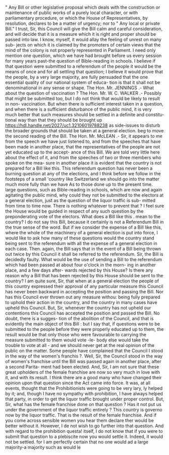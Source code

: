 " Any Bill or other legislative proposal which deals with the construction or maintenance of public works of a purely local character, or with parliamentary procedure, or which the House of Representatives, by resolution, declares to be a matter of urgency; nor to " Any local or private Bill." I trust, Sir, this Council will give the Bill calm and careful consideration, and will decide that it is a measure which it is right and proper should be passed into law. I know, myself, it would allay the feeling of unrest on many sub- jects on which it is claimed by the promoters of certain views that the mind of the colony is not properly represented in Parliament. I need only mention one question, which we have had brought before us every session for many years past-the question of Bible-reading in schools. I believe if that question were submitted to a referendum of the people it would be the means of once and for all settling that question; I believe it would prove that the people, by a very large majority, are fully persuaded that the one essential quality of our national system of educa- tion is that it shall not be denominational in any sense or shape. The Hon. Mr. JENNINGS .- What about the question of vaccination ? The Hon. Mr. W. C. WALKER .- Possibly that might be submitted too, but I do not think that would be likely to result in non- vaccination. But when there is sufficient interest taken in a question, and when there is a sufficient disturbance of the public mind, it is very much better that such measures should be settled in a definite and constitu- tional way than that they should be brought up https://hdl.handle.net/2027/uc1.32106019788238 as side-issues to disturb the broader grounds that should be taken at a general election. beg to move the second reading of the Bill. The Hon. Mr. McLEAN .- Sir, it appears to me from the speech we have just listened to, and from the speeches that have been made in another place, that the representatives of the people are not yet educated up to the accept- ance of this Bill. We are told very little here about the effect of it, and from the speeches of two or three members who spoke on the mea- sure in another place it is evident that the country is not prepared for a Bill like this. This referendum question has never been a burning question at any of the elections, and I think before we follow in the footsteps of a small 'country like Switzerland we should go into the matter much more fully than we have As to those done up to the present time. large questions, such as Bible-reading in schools, which are now and again agitating the public mind, why could they not be submitted to the electors at a general election, just as the question of the liquor traffic is sub- mitted from time to time now. There is nothing whatever to prevent that ? I feel sure the House would be guided in respect of any such question by the preponderating vote of the electors. What does a Bill like this . mean to the country? I do not say this Bill, because it certainly is not a Referendum Bill in the true sense of the word. But if we consider the expense of a Bill like this, where the whole of the machinery of a general election is put into force, I would like to ask how many of these questions would the country stand being sent to the referendum with all the expense of a general election in each case. Then. again, the Bill says that in the event of a Bill being thrown out twice by this Council it shall be referred to the referendum. Sir, the Bill is decidedly faulty. What would be the use of sending a Bill to the referendum which had been passed at about four o'clock in the morn- ing in another place, and a few days after- wards rejected by this House? Is there any reason why a Bill that has been rejected by this House should be sent to the country? I am quite sure, Sir, that when at a general election the people of this country expressed their approval of any particular measure this Council has never been backward in accepting the position and passing the Bill. Nor has this Council ever thrown out any measure withou: being fully prepared to uphold their action in the country, and the country in many cases have upheld this Council. But, Sir, whenever the country has not upheld our contentions this Council has accepted the position and passed the Bill. No doubt, there is a sugges- tion of the abolition of the Council, and that is evidently the main object of this Bill : but I say that, if questions were to be submitted to the people before they were properly educated up to them, the result would be that only those who were favourable to carrying the measure submitted to them would vote -le- body else would take the trouble to vote at all - and we should never get at the real opinion of the public on the matter. Some people have complained that the Council I stood in the way of the women's franchis ?. Well, Sir, the Council stood in the way of women's franchise until the Bill was passed again in another place, after a second Parita- ment had been elected. And, Sir, I am not sure that these great upholders of the female franchise are now so very much in love with it, and with its result. I think there are a good many who have changed their opinion upon that question since the Act came into force. It was, at all events, thought that the Prohibitionists were going to be very lary, ly helped by it; and, though I have no sympathy with prohibition, I have always helped that party, in order to get the liquor traffic brought under proper control. But, Sir, what has the female franchise done on that question ? Has it not put us under the government of the liquor traffic entirely ? This country is governo now by the liquor traffic. That is the result of the female franchise. And if you come across sensible women you hear them declare ther would be better without it. However, I de not wish to go further into that question. And with regard to the prohibition questa! itself, I do not know that if you were to submit that question to a plebiscite now you would settle it. Indeed, it would not be settled. for I am perfectly certain that no one would ad a large majority-a majority such as would le 